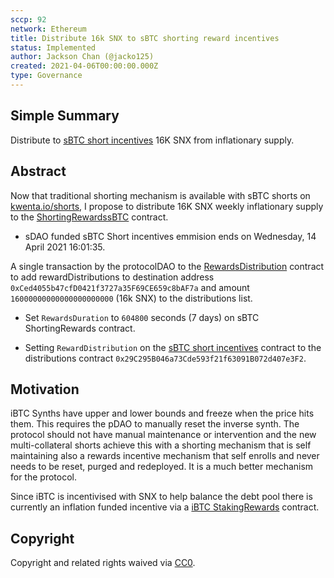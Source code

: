 ```yaml
---
sccp: 92
network: Ethereum
title: Distribute 16k SNX to sBTC shorting reward incentives
status: Implemented
author: Jackson Chan (@jacko125)
created: 2021-04-06T00:00:00.000Z
type: Governance
---
```


<!--You can leave these HTML comments in your merged SCCP and delete the visible duplicate text guides, they will not appear and may be helpful to refer to if you edit it again. This is the suggested template for new SCCPs. Note that an SCCP number will be assigned by an editor. When opening a pull request to submit your SCCP, please use an abbreviated title in the filename, `sccp-draft_title_abbrev.md`. The title should be 44 characters or less.-->

## Simple Summary

<!--"If you can't explain it simply, you don't understand it well enough." Provide a simplified and layman-accessible explanation of the SCCP.-->

Distribute to [sBTC short incentives](http://contracts.synthetix.io/ShortingRewardssBTC) 16K SNX from inflationary supply.

## Abstract

<!--A short (~200 word) description of the variable change proposed.-->

Now that traditional shorting mechanism is available with sBTC shorts on [kwenta.io/shorts](https://kwenta.io/shorting), I propose to distribute 16K SNX weekly inflationary supply to the [ShortingRewardssBTC](http://contracts.synthetix.io/ShortingRewardssBTC) contract.

- sDAO funded sBTC Short incentives emmision ends on Wednesday, 14 April 2021 16:01:35.

A single transaction by the protocolDAO to the [RewardsDistribution](http://contracts.synthetix.io/RewardsDistribution) contract to add rewardDistributions to destination address `0xCed4055b47cfD0421f3727a35F69CE659c8bAF7a` and amount `16000000000000000000000` (16k SNX) to the distributions list.

- Set `RewardsDuration` to `604800` seconds (7 days) on sBTC ShortingRewards contract.

- Setting `RewardDistribution` on the [sBTC short incentives](http://contracts.synthetix.io/ShortingRewardssBTC) contract to the distributions contract `0x29C295B046a73Cde593f21f63091B072d407e3F2`.

## Motivation

<!--The motivation is critical for SCCPs that want to update variables within Synthetix. It should clearly explain why the existing variable is not incentive aligned. SCCP submissions without sufficient motivation may be rejected outright.-->

iBTC Synths have upper and lower bounds and freeze when the price hits them. This requires the pDAO to manually reset the inverse synth. The protocol should not have manual maintenance or intervention and the new multi-collateral shorts achieve this with a shorting mechanism that is self maintaining also a rewards incentive mechanism that self enrolls and never needs to be reset, purged and redeployed. It is a much better mechanism for the protocol.

Since iBTC is incentivised with SNX to help balance the debt pool there is currently an inflation funded incentive via a [iBTC StakingRewards](https://contracts.synthetix.io/StakingRewardsiBTC) contract.

## Copyright

Copyright and related rights waived via [CC0](https://creativecommons.org/publicdomain/zero/1.0/).
